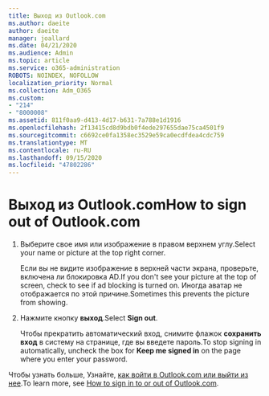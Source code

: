 ```yaml
---
title: Выход из Outlook.com
ms.author: daeite
author: daeite
manager: joallard
ms.date: 04/21/2020
ms.audience: Admin
ms.topic: article
ms.service: o365-administration
ROBOTS: NOINDEX, NOFOLLOW
localization_priority: Normal
ms.collection: Adm_O365
ms.custom:
- "214"
- "8000008"
ms.assetid: 811f0aa9-d413-4d17-b631-7a788e1d1916
ms.openlocfilehash: 2f13415cd8d9bdb0f4ede297655dae75ca4501f9
ms.sourcegitcommit: c6692ce0fa1358ec3529e59ca0ecdfdea4cdc759
ms.translationtype: MT
ms.contentlocale: ru-RU
ms.lasthandoff: 09/15/2020
ms.locfileid: "47802286"
---
```

# <a name="how-to-sign-out-of-outlookcom"></a><span data-ttu-id="f6b51-102">Выход из Outlook.com</span><span class="sxs-lookup"><span data-stu-id="f6b51-102">How to sign out of Outlook.com</span></span>

1. <span data-ttu-id="f6b51-103">Выберите свое имя или изображение в правом верхнем углу.</span><span class="sxs-lookup"><span data-stu-id="f6b51-103">Select your name or picture at the top right corner.</span></span>

    <span data-ttu-id="f6b51-104">Если вы не видите изображение в верхней части экрана, проверьте, включена ли блокировка AD.</span><span class="sxs-lookup"><span data-stu-id="f6b51-104">If you don't see your picture at the top of screen, check to see if ad blocking is turned on.</span></span> <span data-ttu-id="f6b51-105">Иногда аватар не отображается по этой причине.</span><span class="sxs-lookup"><span data-stu-id="f6b51-105">Sometimes this prevents the picture from showing.</span></span>

2. <span data-ttu-id="f6b51-106">Нажмите кнопку **выход**.</span><span class="sxs-lookup"><span data-stu-id="f6b51-106">Select **Sign out**.</span></span>

    <span data-ttu-id="f6b51-107">Чтобы прекратить автоматический вход, снимите флажок **сохранить вход** в систему на странице, где вы введете пароль.</span><span class="sxs-lookup"><span data-stu-id="f6b51-107">To stop signing in automatically, uncheck the box for **Keep me signed in** on the page where you enter your password.</span></span>

<span data-ttu-id="f6b51-108">Чтобы узнать больше, Узнайте, [как войти в Outlook.com или выйти из нее](https://support.office.com/article/e08eb8ac-ac27-49f4-a400-a47311e1ee7e?wt.mc_id=Office_Outlook_com_Alchemy).</span><span class="sxs-lookup"><span data-stu-id="f6b51-108">To learn more, see [How to sign in to or out of Outlook.com](https://support.office.com/article/e08eb8ac-ac27-49f4-a400-a47311e1ee7e?wt.mc_id=Office_Outlook_com_Alchemy).</span></span>
  